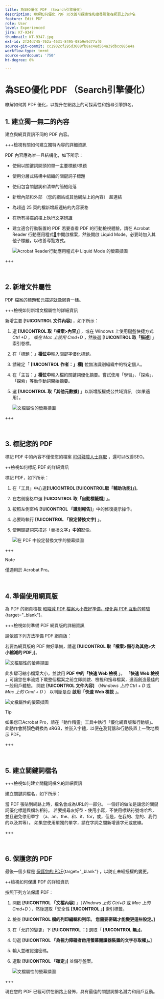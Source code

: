 ```yaml
---
title: 為SEO優化 PDF （Search引擎優化）
description: 瞭解如何優化 PDF 以改善可探索性和搜尋引擎在網頁上的排名
feature: Edit PDF
role: User
level: Experienced
jira: KT-9347
thumbnail: KT-9347.jpg
exl-id: 2f24d745-762a-4631-8495-08b9e9d77af0
source-git-commit: cc1902cf295d3608fb8ac4ed564a39dbcc885e4a
workflow-type: tm+mt
source-wordcount: '750'
ht-degree: 0%

---
```


# 為SEO優化 PDF （Search引擎優化）

瞭解如何將 PDF 優化，以提升在網路上的可探索性和搜尋引擎排名。

## 1. 建立獨一無二的內容

建立與網頁資訊不同的 PDF 內容。

+++檢視有關如何建立獨特內容的詳細資訊

PDF 內容應為唯一且結構化，如下所示：

* 使用以關鍵詞開頭的單一主要標題/標題
* 使用分層式結構中組織的關鍵詞子標題
* 使用包含關鍵詞和清單的簡短段落
* 新增內部和外部 （您的網站或其他網站上的內容） 超連結
* 為超過 25 頁的檔新增超連結的內容表格
* 在所有掃描的檔上執行[文字辨識](https://experienceleague.adobe.com/docs/document-cloud-learn/acrobat-learning/getting-started/scan-and-ocr.html?lang=zh-Hant)
* 建立適合行動裝置的 PDF
若要查看 PDF 的行動檢視體驗，請在 Acrobat Reader 行動應用程式[&#128279;](https://www.adobe.com/acrobat/mobile/acrobat-reader.html)中開啟檔案，然後開啟 Liquid Mode。必要時加入其他子標題，以改善導覽方式。

  ![Acrobat Reader行動應用程式中 Liquid Mode 的螢幕擷圖](../assets/optimizeseo1.png)

+++

<br>

## 2. 新增文件屬性

PDF 檔案的標題和元描述就像網頁一樣。

+++檢視如何新增文檔屬性的詳細資訊

新增主要 **[!UICONTROL 文件內容]** ，如下所示：

1. 選 **[!UICONTROL 取「檔案>內容」]** ，或在 Windows 上使用鍵盤快捷方式 *Ctrl +D* ， *或在 Mac 上使用 Cmd+D* ，然後選 **[!UICONTROL 取「描述]** 」索引卷標。
1. 在「標題：**」欄位中**&#x200B;輸入關鍵字優化標題。
1. 請確定「 **[!UICONTROL 作者：」欄]** 位無法識別組織中的特定個人。
1. 在「主旨：**」欄位中**&#x200B;輸入檔的關鍵詞優化摘要。嘗試使用「學習」、「探索」、「探索」等動作動詞開始摘要。
1. 選 **[!UICONTROL 取「其他元數據]** 」以新增版權或公共域資訊 （如果適用）。

   ![文檔屬性的螢幕擷圖](../assets/optimizeseo2.png)

+++

<br>

## 3. 標記您的 PDF

標記 PDF 中的內容不僅使您的檔案 [可供殘障人士存取](https://experienceleague.adobe.com/docs/document-cloud-learn/acrobat-learning/advanced-tasks/accessibility.html?lang=zh-Hant) ，還可以改善SEO。

++檢視如何標記 PDF 的詳細資訊

標記 PDF，如下所示：

1. 在「工具」中心選&#x200B;**[!UICONTROL **[!UICONTROL &#x200B;取「輔助功能&#x200B;]**」]**。
1. 在右側窗格中選 **[!UICONTROL 取「自動標籤檔]** 」。
1. 按照左側窗格 **[!UICONTROL 「識別報告]**」中的修復提示操作。
1. 必要時執行 **[!UICONTROL 「設定替換文字]** 」。
1. 使用關鍵詞來描述「替換文字&#x200B;**」中的**&#x200B;影像。

   ![在 PDF 中設定替換文字的螢幕擷圖](../assets/optimizeseo3.png)

+++

>[!NOTE]
>
>僅適用於 Acrobat Pro。

<br>

## 4. 準備使用網頁版

為 PDF 的網頁檢視 [和縮減 PDF 檔案大小做好準備，優化與 PDF 互動的體驗](https://www.adobe.com/tw/acrobat/online/compress-pdf.html){target="_blank"}。

+++檢視如何準備 PDF 網頁版的詳細資訊

請依照下列方法準備 PDF 網頁版：

若要為網頁版的 PDF 做好準備，請選 **[!UICONTROL 取「檔案>儲存為其他>大小縮減的 PDF」]**。

![文檔屬性的螢幕擷圖](../assets/optimizeseo4.png)

此步驟可縮小檔案大小，並啟用 **PDF 中的「快速 Web 檢視** 」。 **「快速 Web 檢視** 」可讓您在串流或下載整個檔案之前立即開啟、檢視和搜尋檔案，進而創造最佳的一般用戶體驗。 開啟 **[!UICONTROL 文件內容]** （*Windows 上的 Ctrl + D* 或 *Mac 上的 Cmd + D* ） 以判斷是否 **啟用「快速 Web 檢視** 」。

![文檔屬性的螢幕擷圖](../assets/optimizeseo5.png)

>[!TIP]
>
>如果您已Acrobat Pro，請在「動作精靈」工具中執行「優化網頁版和行動版」。 此動作會將顏色轉換為 sRGB，並嵌入字體，以便在瀏覽器和行動裝置上一致地顯示 PDF。

+++

<br>

## 5. 建立關鍵詞檔名

+++檢視如何建立關鍵詞檔名的詳細資訊

建立關鍵詞檔名，如下所示：

當 PDF 張貼到網路上時，檔名會成為URL的一部分。 一個好的做法是讓您的關鍵詞優化標題與檔名相符。 若要搜尋友好型 - 使用小寫，不使用標點符號或哈希，並且避免停用單字 （a、an、the、和、it、for，或，但是，在我的、您的、我們的以及其等）。 如果您使用單獨的單字，請在字詞之間新增連字元或底線。

+++

<br>

## 6. 保護您的 PDF

最後一個步驟是 [保護您的 PDF](https://www.adobe.com/tw/acrobat/online/password-protect-pdf.html){target="_blank"} ，以防止未經授權的變更。

++檢視如何保護 PDF 的詳細資訊

按照下列方法保護 PDF：

1. 開啟 **[!UICONTROL 「文檔內容]** 」（*Windows 上的 Ctrl+D* 或 *Mac 上的 Cmd+D* ），然後選取「安全性 **[!UICONTROL 」]** 索引標籤。
1. 檢查 **[!UICONTROL 檔的列印編輯和列印。 您需要密碼才能變更這些設定。]**
1. 在「允許的變更」下 **[!UICONTROL ：]** 選取「 **[!UICONTROL 無」]**。
1. 勾選 **[!UICONTROL 「為視力障礙者啟用螢幕閱讀器裝置的文字存取權」。]**
1. 輸入並確認強密碼。
1. 選取 **[!UICONTROL 「確定」]** 並儲存盤案。

   ![文檔屬性的螢幕擷圖](../assets/optimizeseo6.png)

+++

現在您的 PDF 已經可供在網路上發佈，具有最佳的關鍵詞排名潛力和用戶互動。
